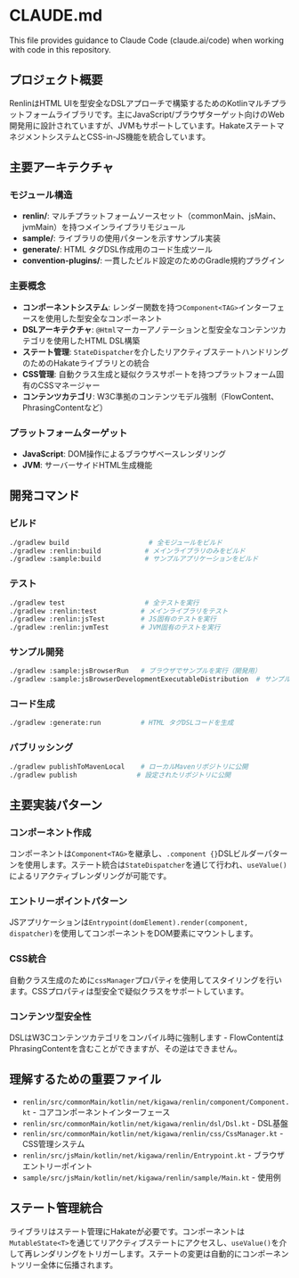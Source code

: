# CLAUDE.md

This file provides guidance to Claude Code (claude.ai/code) when working with code in this repository.

## プロジェクト概要

RenlinはHTML UIを型安全なDSLアプローチで構築するためのKotlinマルチプラットフォームライブラリです。主にJavaScript/ブラウザターゲット向けのWeb開発用に設計されていますが、JVMもサポートしています。HakateステートマネジメントシステムとCSS-in-JS機能を統合しています。

## 主要アーキテクチャ

### モジュール構造
- **renlin/**: マルチプラットフォームソースセット（commonMain、jsMain、jvmMain）を持つメインライブラリモジュール
- **sample/**: ライブラリの使用パターンを示すサンプル実装
- **generate/**: HTML タグDSL作成用のコード生成ツール
- **convention-plugins/**: 一貫したビルド設定のためのGradle規約プラグイン

### 主要概念
- **コンポーネントシステム**: レンダー関数を持つ`Component<TAG>`インターフェースを使用した型安全なコンポーネント
- **DSLアーキテクチャ**: `@Html`マーカーアノテーションと型安全なコンテンツカテゴリを使用したHTML DSL構築
- **ステート管理**: `StateDispatcher`を介したリアクティブステートハンドリングのためのHakateライブラリとの統合
- **CSS管理**: 自動クラス生成と疑似クラスサポートを持つプラットフォーム固有のCSSマネージャー
- **コンテンツカテゴリ**: W3C準拠のコンテンツモデル強制（FlowContent、PhrasingContentなど）

### プラットフォームターゲット
- **JavaScript**: DOM操作によるブラウザベースレンダリング
- **JVM**: サーバーサイドHTML生成機能

## 開発コマンド

### ビルド
```bash
./gradlew build                    # 全モジュールをビルド
./gradlew :renlin:build           # メインライブラリのみをビルド
./gradlew :sample:build           # サンプルアプリケーションをビルド
```

### テスト
```bash
./gradlew test                    # 全テストを実行
./gradlew :renlin:test           # メインライブラリをテスト
./gradlew :renlin:jsTest         # JS固有のテストを実行
./gradlew :renlin:jvmTest        # JVM固有のテストを実行
```

### サンプル開発
```bash
./gradlew :sample:jsBrowserRun   # ブラウザでサンプルを実行（開発用）
./gradlew :sample:jsBrowserDevelopmentExecutableDistribution  # サンプル配布版をビルド
```

### コード生成
```bash
./gradlew :generate:run          # HTML タグDSLコードを生成
```

### パブリッシング
```bash
./gradlew publishToMavenLocal    # ローカルMavenリポジトリに公開
./gradlew publish               # 設定されたリポジトリに公開
```

## 主要実装パターン

### コンポーネント作成
コンポーネントは`Component<TAG>`を継承し、`.component {}`DSLビルダーパターンを使用します。ステート統合は`StateDispatcher`を通じて行われ、`useValue()`によるリアクティブレンダリングが可能です。

### エントリーポイントパターン
JSアプリケーションは`Entrypoint(domElement).render(component, dispatcher)`を使用してコンポーネントをDOM要素にマウントします。

### CSS統合
自動クラス生成のために`cssManager`プロパティを使用してスタイリングを行います。CSSプロパティは型安全で疑似クラスをサポートしています。

### コンテンツ型安全性
DSLはW3Cコンテンツカテゴリをコンパイル時に強制します - FlowContentはPhrasingContentを含むことができますが、その逆はできません。

## 理解するための重要ファイル

- `renlin/src/commonMain/kotlin/net/kigawa/renlin/component/Component.kt` - コアコンポーネントインターフェース
- `renlin/src/commonMain/kotlin/net/kigawa/renlin/dsl/Dsl.kt` - DSL基盤
- `renlin/src/commonMain/kotlin/net/kigawa/renlin/css/CssManager.kt` - CSS管理システム
- `renlin/src/jsMain/kotlin/net/kigawa/renlin/Entrypoint.kt` - ブラウザエントリーポイント
- `sample/src/jsMain/kotlin/net/kigawa/renlin/sample/Main.kt` - 使用例

## ステート管理統合

ライブラリはステート管理にHakateが必要です。コンポーネントは`MutableState<T>`を通じてリアクティブステートにアクセスし、`useValue()`を介して再レンダリングをトリガーします。ステートの変更は自動的にコンポーネントツリー全体に伝播されます。
